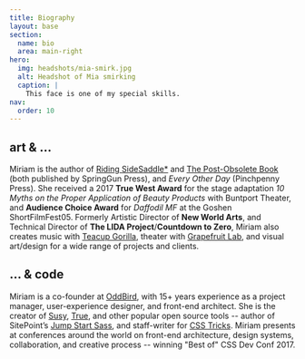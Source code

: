 ```yaml
---
title: Biography
layout: base
section:
  name: bio
  area: main-right
hero:
  img: headshots/mia-smirk.jpg
  alt: Headshot of Mia smirking
  caption: |
    This face is one of my special skills.
nav:
  order: 10
---
```


## art & ...

Miriam is the author of [Riding SideSaddle*](http://ridingsidesaddle.com)
and [The Post-Obsolete Book](http://miriamsuzanne.com/post-obsolete)
(both published by SpringGun Press),
and *Every Other Day* (Pinchpenny Press).
She received a 2017 **True West Award** for the stage adaptation
*10 Myths on the Proper Application of Beauty Products*
with Buntport Theater,
and **Audience Choice Award** for *Daffodil MF*
at the Goshen ShortFilmFest05.
Formerly Artistic Director of **New World Arts**,
and Technical Director of **The LIDA Project**/**Countdown to Zero**,
Miriam also creates music with
[Teacup Gorilla](http://teacupgorilla.com),
theater with [Grapefruit Lab](http://grapefruitlab.com),
and visual art/design for
a wide range of projects and clients.

## ... & code

Miriam is a
co-founder at [OddBird](http://oddbird.net),
with 15+ years experience as a project manager,
user-experience designer,
and front-end architect.
She is the creator of
[Susy](http://oddbird.net/susy),
[True](http://oddbird.net/true),
and other popular open source tools --
author of SitePoint’s
[Jump Start Sass](http://shop.oreilly.com/product/9780994182678.do),
and staff-writer for [CSS Tricks](http://css-tricks.com).
Miriam presents at conferences around the world
on front-end architecture, design systems,
collaboration, and creative process --
winning "Best of" CSS Dev Conf 2017.
